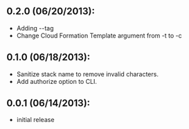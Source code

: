 ## 0.2.0 (06/20/2013):

* Adding --tag
* Change Cloud Formation Template argument from -t to -c 

## 0.1.0 (06/18/2013):

* Sanitize stack name to remove invalid characters.
* Add authorize option to CLI.

## 0.0.1 (06/14/2013):

* initial release
